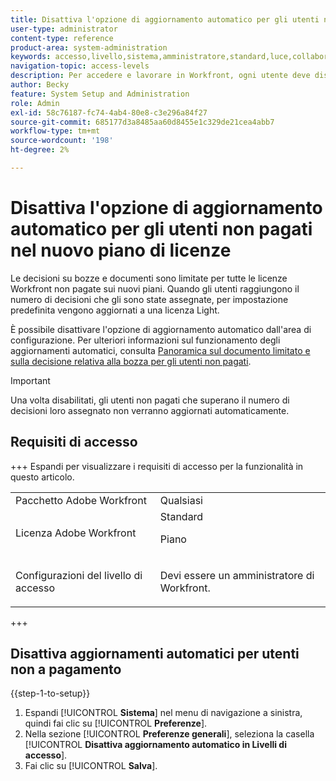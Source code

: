 ```yaml
---
title: Disattiva l'opzione di aggiornamento automatico per gli utenti non pagati nel nuovo piano di gestione licenze
user-type: administrator
content-type: reference
product-area: system-administration
keywords: accesso,livello,sistema,amministratore,standard,luce,collaboratore
navigation-topic: access-levels
description: Per accedere e lavorare in Workfront, ogni utente deve disporre di un livello di accesso. Il livello di accesso consente di controllare cosa un utente può vedere e cosa può fare con determinati oggetti e aree di Workfront.
author: Becky
feature: System Setup and Administration
role: Admin
exl-id: 58c76187-fc74-4ab4-80e8-c3e296a84f27
source-git-commit: 685177d3a8485aa60d8455e1c329de21cea4abb7
workflow-type: tm+mt
source-wordcount: '198'
ht-degree: 2%

---
```


# Disattiva l&#39;opzione di aggiornamento automatico per gli utenti non pagati nel nuovo piano di licenze

Le decisioni su bozze e documenti sono limitate per tutte le licenze Workfront non pagate sui nuovi piani. Quando gli utenti raggiungono il numero di decisioni che gli sono state assegnate, per impostazione predefinita vengono aggiornati a una licenza Light.

È possibile disattivare l&#39;opzione di aggiornamento automatico dall&#39;area di configurazione. Per ulteriori informazioni sul funzionamento degli aggiornamenti automatici, consulta [Panoramica sul documento limitato e sulla decisione relativa alla bozza per gli utenti non pagati](/help/quicksilver/review-and-approve-work/proof-doc-decision-limits.md).

>[!IMPORTANT]
>
>Una volta disabilitati, gli utenti non pagati che superano il numero di decisioni loro assegnato non verranno aggiornati automaticamente.

## Requisiti di accesso

+++ Espandi per visualizzare i requisiti di accesso per la funzionalità in questo articolo.

<table style="table-layout:auto"> 
 <col> 
 <col> 
 <tbody> 
  <tr> 
   <td role="rowheader">Pacchetto Adobe Workfront</td> 
   <td>Qualsiasi</td> 
  </tr> 
  <tr> 
   <td role="rowheader">Licenza Adobe Workfront</td> 
   <td>Standard
   <p>Piano</p></td> 
  </tr> 
  <tr> 
   <td role="rowheader">Configurazioni del livello di accesso</td> 
   <td> <p>Devi essere un amministratore di Workfront.</p></td> 
  </tr> 
 </tbody> 
</table>

+++

## Disattiva aggiornamenti automatici per utenti non a pagamento

{{step-1-to-setup}}

1. Espandi [!UICONTROL **Sistema**] nel menu di navigazione a sinistra, quindi fai clic su [!UICONTROL **Preferenze**].
1. Nella sezione [!UICONTROL **Preferenze generali**], seleziona la casella [!UICONTROL **Disattiva aggiornamento automatico in Livelli di accesso**].
1. Fai clic su [!UICONTROL **Salva**].
